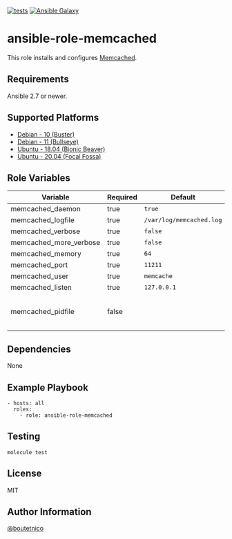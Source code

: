 [![tests](https://github.com/boutetnico/ansible-role-memcached/workflows/Test%20ansible%20role/badge.svg)](https://github.com/boutetnico/ansible-role-memcached/actions?query=workflow%3A%22Test+ansible+role%22)
[![Ansible Galaxy](https://img.shields.io/badge/galaxy-boutetnico.memcached-blue.svg)](https://galaxy.ansible.com/boutetnico/memcached)

ansible-role-memcached
======================

This role installs and configures [Memcached](https://memcached.org/).

Requirements
------------

Ansible 2.7 or newer.

Supported Platforms
-------------------

- [Debian - 10 (Buster)](https://wiki.debian.org/DebianBuster)
- [Debian - 11 (Bullseye)](https://wiki.debian.org/DebianBullseye)
- [Ubuntu - 18.04 (Bionic Beaver)](http://releases.ubuntu.com/18.04/)
- [Ubuntu - 20.04 (Focal Fossa)](http://releases.ubuntu.com/20.04/)

Role Variables
--------------

| Variable                     | Required | Default                    | Choices   | Comments                                 |
|------------------------------|----------|----------------------------|-----------|------------------------------------------|
| memcached_daemon             | true     | `true`                     | boolean   |                                          |
| memcached_logfile            | true     | `/var/log/memcached.log`   | string    |                                          |
| memcached_verbose            | true     | `false`                    | boolean   |                                          |
| memcached_more_verbose       | true     | `false`                    | boolean   |                                          |
| memcached_memory             | true     | `64`                       | integer   |                                          |
| memcached_port               | true     | `11211`                    | integer   |                                          |
| memcached_user               | true     | `memcache`                 | string    |                                          |
| memcached_listen             | true     | `127.0.0.1`                | string    |                                          |
| memcached_pidfile            | false    |                            | string    | OS-specific. See `vars/*.yml`.           |

Dependencies
------------

None

Example Playbook
----------------

    - hosts: all
      roles:
        - role: ansible-role-memcached

Testing
-------

    molecule test

License
-------

MIT

Author Information
------------------

[@boutetnico](https://github.com/boutetnico)

